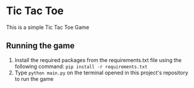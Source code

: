 # Tic Tac Toe

This is a simple Tic Tac Toe Game

## Running the game
1. Install the required packages from the requirements.txt file using the following command: `pip install -r requirements.txt`
2. Type `python main.py` on the terminal opened in this project's repository to run the game